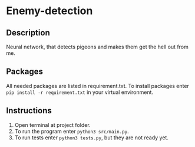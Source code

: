 # Enemy-detection
## Description
Neural network, that detects pigeons and makes them get the hell out from me.

## Packages
All needed packages are listed in requirement.txt. To install packages enter `pip install -r requirement.txt` in your virtual environment.

## Instructions
1. Open terminal at project folder.
2. To run the program enter `python3 src/main.py`.
3. To run tests enter `python3 tests.py`, but they are not ready yet.